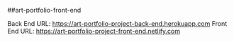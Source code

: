 ##art-portfolio-front-end

Back End URL: https://art-portfolio-project-back-end.herokuapp.com
Front End URL: https://art-portfolio-project-front-end.netlify.com
